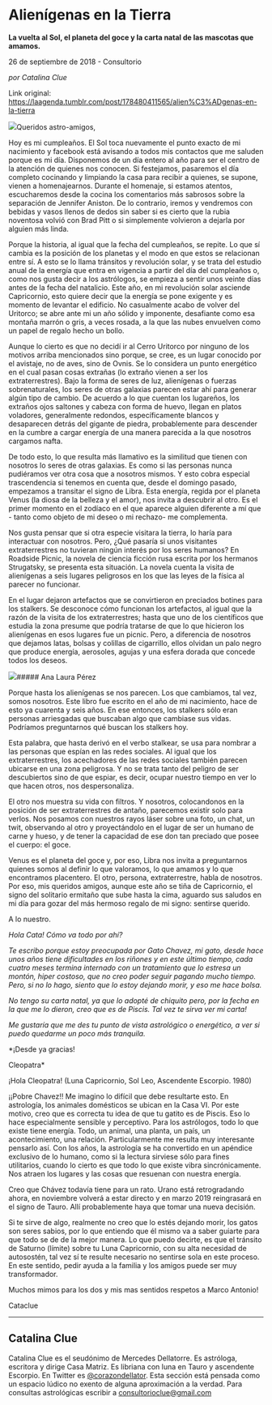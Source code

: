 # Alienígenas en la Tierra

**La vuelta al Sol, el planeta del goce y la carta natal de las mascotas que amamos.**

26 de septiembre de 2018 - Consultorio

_por Catalina Clue_

Link original: https://laagenda.tumblr.com/post/178480411565/alien%C3%ADgenas-en-la-tierra

![](https://64.media.tumblr.com/7057cbdfb9431bc958565a8968ec7b28/tumblr_inline_pfouf3DaBG1t6q87u_500.jpg)Queridos astro-amigos,

Hoy es mi cumpleaños. El Sol toca nuevamente el punto exacto de mi nacimiento y facebook está avisando a todos mis contactos que me saluden porque es mi día. Disponemos de un día entero al año para ser el centro de la atención de quienes nos conocen. Si festejamos, pasaremos el día completo cocinando y limpiando la casa para recibir a quienes, se supone, vienen a homenajearnos. Durante el homenaje, si estamos atentos, escucharemos desde la cocina los comentarios más sabrosos sobre la separación de Jennifer Aniston. De lo contrario, iremos y vendremos con bebidas y vasos llenos de dedos sin saber si es cierto que la rubia noventosa volvió con Brad Pitt o si simplemente volvieron a dejarla por alguien más linda.
 

Porque la historia, al igual que la fecha del cumpleaños, se repite. Lo que sí cambia es la posición de los planetas y el modo en que estos se relacionan entre sí. A esto se lo llama tránsitos y revolución solar, y se trata del estudio anual de la energía que entra en vigencia a partir del día del cumpleaños o, como nos gusta decir a los astrólogos, se empieza a sentir unos veinte días antes de la fecha del natalicio. Este año, en mi revolución solar asciende Capricornio, esto quiere decir que la energía se pone exigente y es momento de levantar el edificio. No casualmente acabo de volver del Uritorco; se abre ante mi un año sólido y imponente, desafiante como esa montaña marrón o gris, a veces rosada, a la que las nubes envuelven como un papel de regalo hecho un bollo.


Aunque lo cierto es que no decidí ir al Cerro Uritorco por ninguno de los motivos arriba mencionados sino porque, se cree, es un lugar conocido por el avistaje, no de aves, sino de Ovnis. Se lo considera un punto energético en el cual pasan cosas extrañas (lo extraño vienen a ser los extraterrestres). Bajo la forma de seres de luz, alienígenas o fuerzas sobrenaturales, los seres de otras galaxias parecen estar ahí para generar algún tipo de cambio. De acuerdo a lo que cuentan los lugareños, los extraños ojos saltones y cabeza con forma de huevo, llegan en platos voladores, generalmente redondos, específicamente blancos y desaparecen detrás del gigante de piedra, probablemente para descender en la cumbre a cargar energía de una manera parecida a la que nosotros cargamos nafta. 


De todo esto, lo que resulta más llamativo es la similitud que tienen con nosotros lo seres de otras galaxias. Es como si las personas nunca pudiéramos ver otra cosa que a nosotros mismos. Y esto cobra especial trascendencia si tenemos en cuenta que, desde el domingo pasado, empezamos a transitar el signo de Libra. Esta energía, regida por el planeta Venus (la diosa de la belleza y el amor), nos invita a descubrir al otro. Es el primer momento en el zodíaco en el que aparece alguien diferente a mí que - tanto como objeto de mi deseo o mi rechazo- me complementa. 


Nos gusta pensar que si otra especie visitara la tierra, lo haría para interactuar con nosotros. Pero, ¿Qué pasaría si unos visitantes extraterrestres no tuvieran ningún interés por los seres humanos? En Roadside Picnic, la novela de ciencia ficción rusa escrita por los hermanos Strugatsky, se presenta esta situación. La novela cuenta la visita de alienígenas a seis lugares peligrosos en los que las leyes de la física al parecer no funcionar. 


En el lugar dejaron artefactos que se convirtieron en preciados botines para los stalkers. Se desconoce cómo funcionan los artefactos, al igual que la razón de la visita de los extraterrestres; hasta que uno de los científicos que estudia la zona presume que podría tratarse de que lo que hicieron los alienígenas en esos lugares fue un picnic. Pero, a diferencia de nosotros que dejamos latas, bolsas y colillas de cigarrillo, ellos olvidan un palo negro que produce energía, aerosoles, agujas y una esfera dorada que concede todos los deseos. 


![](https://64.media.tumblr.com/7057cbdfb9431bc958565a8968ec7b28/tumblr_inline_pfo73r3Q1g1t6q87u_500.jpg)##### Ana Laura Pérez

Porque hasta los alienígenas se nos parecen. Los que cambiamos, tal vez, somos nosotros. Este libro fue escrito en el año de mi nacimiento, hace de esto ya cuarenta y seis años. En ese entonces, los stalkers sólo eran personas arriesgadas que buscaban algo que cambiase sus vidas. Podríamos preguntarnos qué buscan los stalkers hoy. 


Esta palabra, que hasta derivó en el verbo stalkear, se usa para nombrar a las personas que espían en las redes sociales. Al igual que los extraterrestres, los acechadores de las redes sociales también parecen ubicarse en una zona peligrosa. Y no se trata tanto del peligro de ser descubiertos sino de que espiar, es decir, ocupar nuestro tiempo en ver lo que hacen otros, nos despersonaliza. 


El otro nos muestra su vida con filtros. Y nosotros, colocandonos en la posición de ser extraterrestres de antaño, parecemos existir solo para verlos. Nos posamos con nuestros rayos láser sobre una foto, un chat, un twit, observando al otro y proyectándolo en el lugar de ser un humano de carne y hueso, y de tener la capacidad de ese don tan preciado que posee el cuerpo: el goce. 


Venus es el planeta del goce y, por eso, Libra nos invita a preguntarnos quienes somos al definir lo que valoramos, lo que amamos y lo que encontramos placentero. El otro, persona, extraterrestre, habla de nosotros. Por eso, mis queridos amigos, aunque este año se tiña de Capricornio, el signo del solitario ermitaño que sube hasta la cima, aguardo sus saludos en mi día para gozar del más hermoso regalo de mi signo: sentirse querido.


A lo nuestro.


*Hola Cata! Cómo va todo por ahí?*

*Te escribo porque estoy preocupada por Gato Chavez, mi gato, desde hace unos años tiene dificultades en los riñones y en este último tiempo, cada cuatro meses termina internado con un tratamiento que lo estresa un montón, hiper costoso, que no creo poder seguir pagando mucho tiempo. Pero, si no lo hago, siento que lo estoy dejando morir, y eso me hace bolsa.*

*No tengo su carta natal, ya que lo adopté de chiquito pero, por la fecha en la que me lo dieron, creo que es de Piscis. Tal vez te sirva ver mi carta!*

*Me gustaría que me des tu punto de vista astrológico o energético, a ver si puedo quedarme un poco más tranquila.*

*¡Desde ya gracias!  

Cleopatra*

¡Hola Cleopatra! (Luna Capricornio, Sol Leo, Ascendente Escorpio. 1980)


¡¡Pobre Chavez!! Me imagino lo difícil que debe resultarte esto. En astrología, los animales domésticos se ubican en la Casa VI. Por este motivo, creo que es correcta tu idea de que tu gatito es de Piscis. Eso lo hace especialmente sensible y perceptivo. Para los astrólogos, todo lo que existe tiene energía. Todo, un animal, una planta, un país, un acontecimiento, una relación. Particularmente me resulta muy interesante pensarlo así. Con los años, la astrología se ha convertido en un apéndice exclusivo de lo humano, como si la lectura sirviese sólo para fines utilitarios, cuando lo cierto es que todo lo que existe vibra sincrónicamente. Nos atraen los lugares y las cosas que resuenan con nuestra energía.


Creo que Chávez todavía tiene para un rato. Urano está retrogradando ahora, en noviembre volverá a estar directo y en marzo 2019 reingrasará en el signo de Tauro. Allí probablemente haya que tomar una nueva decisión. 


Si te sirve de algo, realmente no creo que lo estés dejando morir, los gatos son seres sabios, por lo que entiendo que él mismo va a saber guiarte para que todo se de de la mejor manera. Lo que puedo decirte, es que el tránsito de Saturno (límite) sobre tu Luna Capricornio, con su alta necesidad de autosostén, tal vez sí te resulte necesario no sentirse sola en este proceso. En este sentido, pedir ayuda a la familia y los amigos puede ser muy transformador.


Muchos mimos para los dos y mis mas sentidos respetos a Marco Antonio!
  
Cataclue




---

Catalina Clue
-------------

 Catalina Clue es el seudónimo de Mercedes Dellatorre. Es astróloga, escritora y dirige Casa Matriz. Es libriana con luna en Tauro y ascendente Escorpio. En Twitter es [@corazondellator](https://twitter.com/corazondellator). Esta sección está pensada como un espacio lúdico no exento de alguna aproximación a la verdad. Para consultas astrológicas escribir a consultorioclue@gmail.com 

